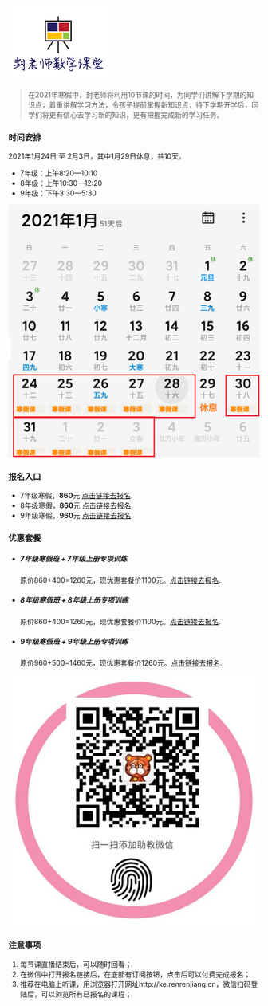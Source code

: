 ![](/imgs/logo-small.png)
> 在2021年寒假中，封老师将利用10节课的时间，为同学们讲解下学期的知识点，着重讲解学习方法，令孩子提前掌握新知识点，待下学期开学后，同学们将更有信心去学习新的知识，更有把握完成新的学习任务。

### 时间安排
2021年1月24日 至 2月3日，其中1月29日休息，共10天。
- 7年级：上午8:20—10:10
- 8年级：上午10:30—12:20
- 9年级：下午3:30—5:30

![月历方式查看时间](/imgs/2.png)

### 报名入口
- 7年级寒假，**860**元 [点击链接去报名](https://h5.renrenjiang.cn/c76351#/column?cid=76351&su=5814744 "7年级寒假").
- 8年级寒假，**860**元 [点击链接去报名](https://h5.renrenjiang.cn/c76351#/column?cid=76351&su=5814744 "8年级寒假").
- 9年级寒假，**960**元 [点击链接去报名](https://h5.renrenjiang.cn/c76351#/column?cid=76351&su=5814744 "9年级寒假").

### 优惠套餐
- ##### 7年级寒假班 + 7年级上册专项训练
  原价860+400=1260元，现优惠套餐价1100元。[点击链接去报名](http:///"7年级优惠套餐").
- ##### 8年级寒假班 + 8年级上册专项训练
  原价860+400=1260元，现优惠套餐价1100元。[点击链接去报名](http:///"8年级优惠套餐").
- ##### 9年级寒假班 + 9年级上册专项训练
  原价960+500=1460元，现优惠套餐价1260元。[点击链接去报名](http:///"9年级优惠套餐").

![封老师助教微信](/imgs/1.jpg)

### 注意事项
1. 每节课直播结束后，可以随时回看；
2. 在微信中打开报名链接后，在底部有订阅按钮，点击后可以付费完成报名；
3. 推荐在电脑上听课，用浏览器打开网址http://ke.renrenjiang.cn，微信扫码登陆后，可以浏览所有已报名的课程；

